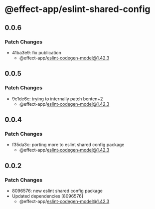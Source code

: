 # @effect-app/eslint-shared-config

## 0.0.6

### Patch Changes

- 41ba3e9: fix publication
  - @effect-app/eslint-codegen-model@1.42.3

## 0.0.5

### Patch Changes

- 9c1de6c: trying to internally patch benten+2
  - @effect-app/eslint-codegen-model@1.42.3

## 0.0.4

### Patch Changes

- f35da3c: porting more to eslint shared config package
  - @effect-app/eslint-codegen-model@1.42.3

## 0.0.2

### Patch Changes

- 8096576: new eslint shared config package
- Updated dependencies [8096576]
  - @effect-app/eslint-codegen-model@1.42.3
